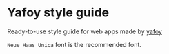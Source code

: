 # Yafoy style guide

Ready-to-use style guide for web apps made by [yafoy](http://yafoy.com)

`Neue Haas Unica` font is the recommended font.
